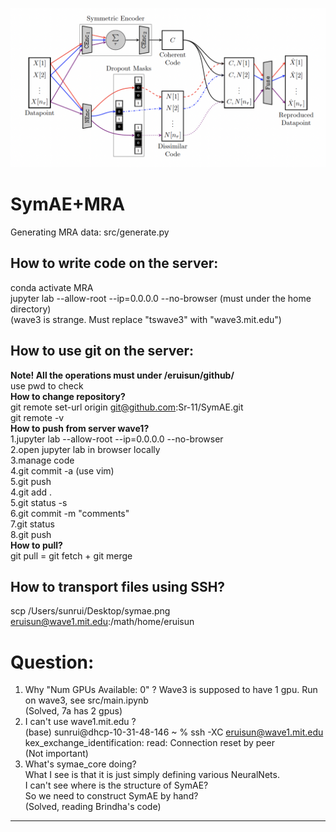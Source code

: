 ![Alt text](symae.png?raw=true "Title")  

# SymAE+MRA    
Generating MRA data: src/generate.py    
## How to write code on the server:   
conda activate MRA    
jupyter lab --allow-root --ip=0.0.0.0 --no-browser  (must under the home directory)      
(wave3 is strange. Must replace "tswave3" with "wave3.mit.edu")    
## How to use git on the server:   
**Note! All the operations must under /eruisun/github/**   
use pwd to check   
**How to change repository?**  
git remote set-url origin git@github.com:Sr-11/SymAE.git  
git remote -v  
**How to push from server wave1?**  
1.jupyter lab --allow-root --ip=0.0.0.0 --no-browser  
2.open jupyter lab in browser locally  
3.manage code  
4.git commit -a (use vim)  
5.git push  
4.git add .  
5.git status -s  
6.git commit -m "comments"   
7.git status  
8.git push   
**How to pull?**     
git pull = git fetch + git merge    
## How to transport files using SSH?  
scp /Users/sunrui/Desktop/symae.png eruisun@wave1.mit.edu:/math/home/eruisun     
# Question:      
1. Why "Num GPUs Available:  0" ? Wave3 is supposed to have 1 gpu. Run on wave3, see src/main.ipynb   
(Solved, 7a has 2 gpus)
2. I can't use wave1.mit.edu ?    
(base) sunrui@dhcp-10-31-48-146 ~ % ssh -XC eruisun@wave1.mit.edu    
kex_exchange_identification: read: Connection reset by peer    
(Not important)   
3. What's symae_core doing?   
What I see is that it is just simply defining various NeuralNets.   
I can't see where is the structure of SymAE?   
So we need to construct SymAE by hand?   
(Solved, reading Brindha's code)   
__________________________________________________________________
